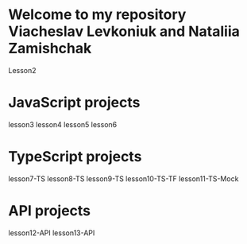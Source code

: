 # Welcome to my repository Viacheslav Levkoniuk and Nataliia Zamishchak
Lesson2
# JavaScript projects
lesson3
lesson4
lesson5
lesson6
# TypeScript projects
lesson7-TS
lesson8-TS
lesson9-TS
lesson10-TS-TF
lesson11-TS-Mock
# API projects
lesson12-API
lesson13-API